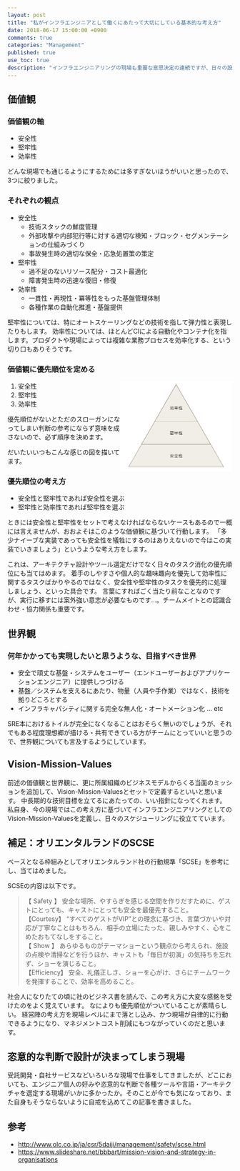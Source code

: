 ```yaml
---
layout: post
title: "私がインフラエンジニアとして働くにあたって大切にしている基本的な考え方"
date: 2018-06-17 15:00:00 +0900
comments: true
categories: "Management"
published: true
use_toc: true
description: "インフラエンジニアリングの現場も重要な意思決定の連続ですが、日々の設計やツール・サービス選定にあたって意識している考え方があったので、言語化しました。" 
---
```



価値観
----

### 価値観の軸

* 安全性
* 堅牢性
* 効率性

どんな現場でも通じるようにするためには多すぎないほうがいいと思ったので、3つに絞りました。

### それぞれの観点
* 安全性
  * 技術スタックの鮮度管理
  * 外部攻撃や内部犯行等に対する適切な検知・ブロック・セグメンテーションの仕組みづくり
  * 事故発生時の適切な保全・応急処置策の策定
* 堅牢性
  * 過不足のないリソース配分・コスト最適化
  * 障害発生時の迅速な復旧・修復
* 効率性
  * 一貫性・再現性・冪等性をもった基盤管理体制
  * 各種作業の自動化推進・基盤提供

堅牢性については、特にオートスケーリングなどの技術を指して弾力性と表現したりもします。
効率性については、ほとんどCIによる自動化やコンテナ化を指します。プロダクトや現場によっては複雑な業務プロセスを効率化する、という切り口もありそうです。


### 価値観に優先順位を定める

<img src="/assets/images/blog/action-guidelines-as-infra-engineer/image.png" style="float:right;width:50%;">

1. 安全性
2. 堅牢性
3. 効率性

優先順位がないとただのスローガンになってしまい判断の参考にならず意味を成さないので、必ず順序を決めます。

だいたいいつもこんな感じの図を描いてます。

### 優先順位の考え方

* 安全性と堅牢性であれば安全性を選ぶ
* 堅牢性と効率性であれば堅牢性を選ぶ

ときには安全性と堅牢性をセットで考えなければならないケースもあるので一概には言えませんが、おおよそはこのような価値観に基づいて行動します。
「多少ナイーブな実装であっても安全性を犠牲にするのはありえないので今はこの実装でいきましょう」というような考え方をします。

これは、アーキテクチャ設計やツール選定だけでなく日々のタスク消化の優先順位にも当てはめます。
着手のしやすさや個人的な趣味趣向を優先して効率性に関するタスクばかりやるのではなく、安全性や堅牢性のタスクを優先的に処理しましょう、といった具合です。
言葉にすればごく当たり前なことなのですが、実行に移すには案外強い意志が必要なものです...。チームメイトとの認識合わせ・協力関係も重要です。

世界観
------------

### 何年かかっても実現したいと思うような、目指すべき世界

* 安全で頑丈な基盤・システムをユーザー（エンドユーザーおよびアプリケーションエンジニア）に提供しつづける
* 基盤／システムを支えるにあたり、物量（人員や手作業）ではなく、技術を拠りどころとする
* インフラキャパシティに関する完全な無人化・オートメーション化 ... etc

SRE本におけるトイルが完全になくなることはおそらく無いのでしょうが、それでもある程度理想郷が描ける・共有できている方がチームにとっていいと思うので、世界観についても言及するようにしています。

Vision-Mission-Values
-----------------------

前述の価値観と世界観に、更に所属組織のビジネスモデルからくる当面のミッションを追加して、Vision-Mission-Valuesとセットで定義するといいと思います。
中長期的な技術目標を立てるにあたっての、いい指針になってくれます。
私自身、今の現場ではこの考え方に基づいてインフラエンジニアリングとしてのVision-Mission-Valuesを定義し、日々のスケジューリングに役立てています。

補足：オリエンタルランドのSCSE
----

ベースとなる枠組みとしてオリエンタルランド社の行動規準「SCSE」を参考にし、当てはめました。

SCSEの内容は以下です。

> 【  Safety  】	 安全な場所、やすらぎを感じる空間を作りだすために、ゲストにとっても、キャストにとっても安全を最優先すること。  
> 【Courtesy】	 “すべてのゲストがVIP”との理念に基づき、言葉づかいや対応が丁寧なことはもちろん、相手の立場にたった、親しみやすく、心をこめたおもてなしをすること。  
> 【  Show  】	あらゆるものがテーマショーという観点から考えられ、施設の点検や清掃などを行うほか、キャストも「毎日が初演」の気持ちを忘れず、ショーを演じること。  
> 【Efficiency】	安全、礼儀正しさ、ショーを心がけ、さらにチームワークを発揮することで、効率を高めること。

社会人になりたての頃に社のビジネス書を読んで、この考え方に大変な感銘を受けたのをよく覚えています。
なによりも優先順位がついていることが素晴らしい。
経営陣の考え方を現場レベルにまで落とし込み、かつ現場が自律的に行動できるようになり、マネジメントコスト削減にもつながっていくのだと思います。

恣意的な判断で設計が決まってしまう現場
---------------------------------------

受託開発・自社サービスなどいろいろな現場で仕事をしてきましたが、どこにおいても、エンジニア個人の好みや恣意的な判断で各種ツールや言語・アーキテクチャを選定する現場がいかに多かったか。そのことが今でも気になっており、また自身もそうならないように自戒を込めてこの記事を書きました。

参考
-----

* <http://www.olc.co.jp/ja/csr/5daiji/management/safety/scse.html>
* <https://www.slideshare.net/bbbart/mission-vision-and-strategy-in-organisations>